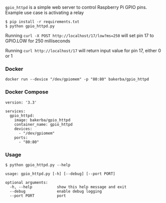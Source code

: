 `gpio_httpd` is a simple web server to control Raspberry Pi GPIO pins. Example use case is activating a relay

```
$ pip install -r requirements.txt
$ python gpio_httpd.py
```

Running `curl -X POST http://localhost/17/low?ms=250` will set pin 17 to GPIO.LOW for 250 milliseconds

Running `curl http://localhost/17` will return input value for pin 17, either 0 or 1

### Docker

`docker run --device "/dev/gpiomem" -p "80:80" bakerba/gpio_httpd`

### Docker Compose

```
version: '3.3'

services:
  gpio_httpd:
    image: bakerba/gpio_httpd
    container_name: gpio_httpd
    devices:
      - "/dev/gpiomem"
    ports:
      - "80:80"
```

### Usage

```
$ python gpio_httpd.py --help

usage: gpio_httpd.py [-h] [--debug] [--port PORT]

optional arguments:
  -h, --help           show this help message and exit
  --debug              enable debug logging
  --port PORT          port
```
